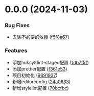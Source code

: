 # 0.0.0 (2024-11-03)

### Bug Fixes

- 去除不必要的依赖 ([f5f8a67](https://github.com/wangkaifn/vite-react-ts-lib-starter/commit/f5f8a674e751e078e00962bfee3cd20f7a17bec2))

### Features

- 添加huksy&lint-staged配置 ([1db7f5f](https://github.com/wangkaifn/vite-react-ts-lib-starter/commit/1db7f5f3d50683c657a5891e6943a969bc1e37f2))
- 添加prettier配置 ([f361e53](https://github.com/wangkaifn/vite-react-ts-lib-starter/commit/f361e532210f10b7283e132ca18800418a3747ba))
- 项目初始化 ([9691937](https://github.com/wangkaifn/vite-react-ts-lib-starter/commit/9691937c8205dfd903fd0105d0a135ea891033cf))
- 新增editorconfig ([24a0633](https://github.com/wangkaifn/vite-react-ts-lib-starter/commit/24a063334113244e6b915c86f1fdb3caf32d0f93))
- 新增stylelint配置 ([70bcfbc](https://github.com/wangkaifn/vite-react-ts-lib-starter/commit/70bcfbccf871d4836e6c3dae5a48036862178c3d))
